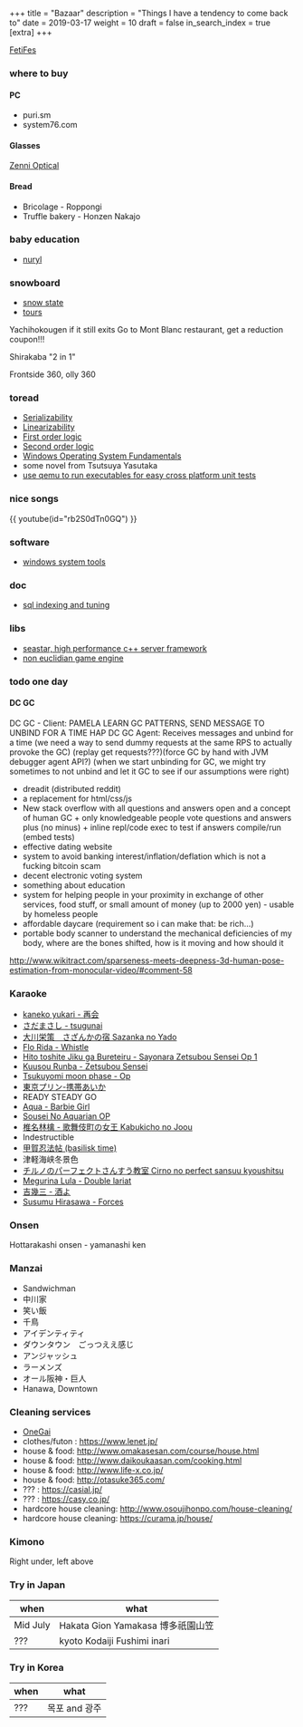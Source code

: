 +++
title = "Bazaar"
description = "Things I have a tendency to come back to"
date = 2019-03-17
weight = 10
draft = false
in_search_index = true
[extra]
+++

[FetiFes](https://www.fetifes.com/)

### where to buy

#### PC

- puri.sm
- system76.com

#### Glasses

[Zenni Optical](https://www.zennioptical.com/b/all-men-glasses/_/N-1341992444)

#### Bread

- Bricolage - Roppongi
- Truffle bakery - Honzen Nakajo

### baby education

- [nuryl](ttps://www.nuryl.com/)

### snowboard

- [snow state](http://www.powderportal.net/)
- [tours](http://www.travex.co.jp/)

Yachihokougen if it still exits
Go to Mont Blanc restaurant, get a reduction coupon!!!

Shirakaba "2 in 1"

Frontside 360, olly 360

### toread

- [Serializability](https://en.wikipedia.org/wiki/Serializability)
- [Linearizability](https://en.wikipedia.org/wiki/Linearizability)
- [First order logic](https://en.wikipedia.org/wiki/First-order_logic)
- [Second order logic](https://en.wikipedia.org/wiki/Second-order_logic)
- [Windows Operating System Fundamentals](https://1.cdn.edl.io/Ha5eym5sDQ2I8DZmruMnsUsZbIIIpDq3t32jz8XsvXlO4GxO.pdf)
- some novel from Tsutsuya Yasutaka
- [use qemu to run executables for easy cross platform unit tests](https://www.chromium.org/chromium-os/testing/qemu-unittests)


### nice songs

{{ youtube(id="rb2S0dTn0GQ") }}

### software

- [windows system tools](https://www.resplendence.com/downloads)

### doc

- [sql indexing and tuning](https://use-the-index-luke.com/)

### libs

- [seastar, high performance c++ server framework](https://github.com/scylladb/seastar)
- [non euclidian game engine](https://github.com/HackerPoet/NonEuclidean)

### todo one day

#### DC GC
DC GC - Client: PAMELA LEARN GC PATTERNS, SEND MESSAGE TO UNBIND FOR A TIME
HAP DC GC Agent: Receives messages and unbind for a time
(we need a way to send dummy requests at the same RPS to actually provoke the GC)
(replay get requests???)(force GC by hand with JVM debugger agent API?)
(when we start unbinding for GC, we might try sometimes to not unbind and let it GC to see if our assumptions were right)


- dreadit (distributed reddit)
- a replacement for html/css/js
- New stack overflow with all questions and answers open and a concept of human GC + only knowledgeable people vote questions and answers plus (no minus) + inline repl/code exec to test if answers compile/run (embed tests)
- effective dating website
- system to avoid banking interest/inflation/deflation which is not a fucking bitcoin scam
- decent electronic voting system
- something about education
- system for helping people in your proximity in exchange of other services, food stuff, or small amount of money (up to 2000 yen) - usable by homeless people
- affordable daycare (requirement so i can make that: be rich…)
- portable body scanner to understand the mechanical deficiencies of my body, where are the bones shifted, how is it moving and how should it

http://www.wikitract.com/sparseness-meets-deepness-3d-human-pose-estimation-from-monocular-video/#comment-58

### Karaoke

- [kaneko yukari - 再会](https://www.youtube.com/watch?v=hbIT9sNQOBk)
- [さだまさし - tsugunai](https://www.youtube.com/watch?v=36iMzu5s4vg)
- [大川栄策　さざんかの宿 Sazanka no Yado](https://www.youtube.com/watch?v=oZyBmikEbV8)
- [Flo Rida - Whistle](https://www.youtube.com/watch?v=cSnkWzZ7ZAA)
- [Hito toshite Jiku ga Bureteiru - Sayonara Zetsubou Sensei Op 1](https://www.youtube.com/watch?v=ry5ljUeuyDQ)
- [Kuusou Runba - Zetsubou Sensei](https://www.youtube.com/watch?v=r6Kwn0VeUd4)
- [Tsukuyomi moon phase - Op](https://www.youtube.com/watch?v=h23DPi1TG78)
- [東京プリン-携帯あいか](https://www.youtube.com/watch?v=yrf-IPm-paw)
- READY STEADY GO
- [Aqua - Barbie Girl](https://www.youtube.com/watch?v=ZyhrYis509A)
- [Sousei No Aquarian OP](https://www.youtube.com/watch?v=MnBkbzHWRFs)
- [椎名林檎 - 歌舞伎町の女王 Kabukicho no Joou](https://www.youtube.com/watch?v=krCk3EcsaxE)
- Indestructible
- [甲賀忍法帖 (basilisk time)](https://www.youtube.com/watch?v=v86m2RdPSo8)
- 津軽海峡冬景色
- [チルノのパーフェクトさんすう教室 Cirno no perfect sansuu kyoushitsu](https://www.youtube.com/watch?v=5wFDWP5JwSM)
- [Megurina Lula - Double lariat](https://www.youtube.com/watch?v=TY5cj3IRJow)
- [吉幾三 - 酒よ](https://www.youtube.com/watch?v=8dClLW5tqHE)
- [Susumu Hirasawa - Forces](https://www.youtube.com/watch?v=NkYYYew8CUI)

### Onsen

Hottarakashi onsen - yamanashi ken

### Manzai

- Sandwichman
- 中川家
- 笑い飯
- 千鳥
- アイデンティティ
- ダウンタウン　ごっつええ感じ
- アンジャッシュ
- ラーメンズ
- オール阪神・巨人
- Hanawa, Downtown

### Cleaning services

- [OneGai](https://www.one-gai.com/services/search)
- clothes/futon : https://www.lenet.jp/
- house & food: http://www.omakasesan.com/course/house.html
- house & food: http://www.daikoukaasan.com/cooking.html
- house & food: http://www.life-x.co.jp/
- house & food: http://otasuke365.com/
- ??? : https://casial.jp/
- ??? : https://casy.co.jp/
- hardcore house cleaning: http://www.osoujihonpo.com/house-cleaning/
- hardcore house cleaning: https://curama.jp/house/

### Kimono

Right under, left above

### Try in Japan

| when     | what                               |
|----------|------------------------------------|
| Mid July | Hakata Gion Yamakasa  博多祇園山笠 |
| ???      | kyoto Kodaiji Fushimi inari        |

### Try in Korea

| when | what          |
|------|---------------|
| ???  | 목포 and 광주 |
